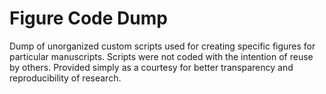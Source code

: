 # Figure Code Dump

Dump of unorganized custom scripts used for creating specific figures for particular manuscripts. Scripts were not coded with the intention of reuse by others. Provided simply as a courtesy for better transparency and reproducibility of research. 

